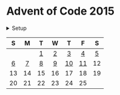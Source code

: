 # Advent of Code 2015

<details>
  <summary>Setup</summary>

  Using [asdf](https://asdf-vm.com/#/):

  ```sh
  asdf plugin add erlang
  asdf plugin add elixir
  asdf install
  ```
</details>

|  S  |  M  |  T  |  W  |  T   |  F   |  S  |
| :-: | :-: | :-: | :-: | :-:  | :-:  | :-: |
|     |     | [1] | [2] | [3]  | [4]  | [5] |
| [6] | [7] | [8] | [9] | [10] | [11] | 12  |
| 13  | 14  | 15  | 16  | 17   | 18   | 19  |
| 20  | 21  | 22  | 23  | 24   | 25   |     |

[1]: ./lib/2015/1.ex
[2]: ./lib/2015/2.ex
[3]: ./lib/2015/3.ex
[4]: ./lib/2015/4.ex
[5]: ./lib/2015/5.ex
[6]: ./lib/2015/6.ex
[7]: ./lib/2015/7.ex
[8]: ./lib/2015/8.ex
[9]: ./lib/2015/9.ex
[10]: ./lib/2015/10.ex
[11]: ./lib/2015/11.ex
